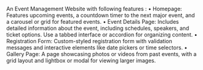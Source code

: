 An Event Management Website with following features :
• Homepage: Features upcoming events, a countdown timer to the next major event, and a
carousel or grid for featured events.
• Event Details Page: Includes detailed information about the event, including schedules,
speakers, and ticket options. Use a tabbed interface or accordion for organizing content.
• Registration Form: Custom-styled registration form with validation messages and interactive
elements like date pickers or time selectors.
• Gallery Page: A page showcasing photos or videos from past events, with a grid layout and
lightbox or modal for viewing larger images.
